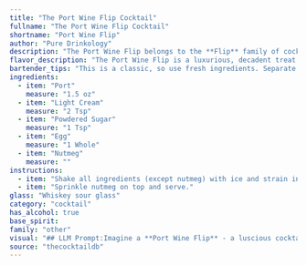 ```yaml
---
title: "The Port Wine Flip Cocktail"
fullname: "The Port Wine Flip Cocktail"
shortname: "Port Wine Flip"
author: "Pure Drinkology"
description: "The Port Wine Flip belongs to the **Flip** family of cocktails, a historic style popular in the 18th and 19th centuries. Originating in England, these drinks were traditionally made with spirits, cream, sugar, and a raw egg, shaken vigorously to create a frothy, decadent beverage. "
flavor_description: "The Port Wine Flip is a luxurious, decadent treat. The sweetness of the Port wine and powdered sugar is balanced by the richness of the cream and the velvety texture of the egg.  A hint of spice from the nutmeg adds a warm complexity, leaving you with a lingering warmth and a touch of boozy sweetness. "
bartender_tips: "This is a classic, so use fresh ingredients. Separate the egg white and yolk,  whip the white separately until stiff peaks form. This creates a rich, frothy head. Fold the yolk mixture into the whipped white gently, don't overmix.  Chill the port before combining to prevent the egg from cooking.  Don't shake this drink, just stir gently to avoid over-diluting. "
ingredients:
  - item: "Port"
    measure: "1.5 oz"
  - item: "Light Cream"
    measure: "2 Tsp"
  - item: "Powdered Sugar"
    measure: "1 Tsp"
  - item: "Egg"
    measure: "1 Whole"
  - item: "Nutmeg"
    measure: ""
instructions:
  - item: "Shake all ingredients (except nutmeg) with ice and strain into a whiskey sour glass."
  - item: "Sprinkle nutmeg on top and serve."
glass: "Whiskey sour glass"
category: "cocktail"
has_alcohol: true
base_spirit:
family: "other"
visual: "## LLM Prompt:Imagine a **Port Wine Flip** - a luscious cocktail born from the depths of a well-aged port. Describe its appearance, focusing on these aspects:* **Color:**  What is the overall color of the drink? Is it a deep, rich red, or does the cream lighten it up? How much does the nutmeg influence the color?* **Texture:** Is it a smooth, creamy drink? Are there any visible layers? What about the foam from the egg?* **Glassware:**  What kind of glass would best showcase the Port Wine Flip? A coupe? A snifter? A rocks glass? * **Garnish:** How does the nutmeg sprinkle play into the visual appeal? Are there any other potential garnishes that would enhance the look? Please describe the Port Wine Flip as if it were a visual masterpiece, capturing its unique beauty and complexity. "
source: "thecocktaildb"
---
```


